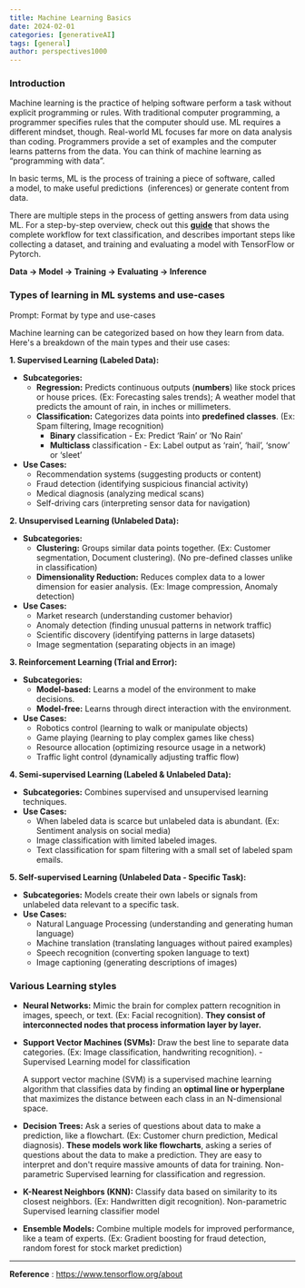 ```yaml
---
title: Machine Learning Basics
date: 2024-02-01
categories: [generativeAI]
tags: [general]
author: perspectives1000
---
```


### Introduction
Machine learning is the practice of helping software perform a task without explicit programming or rules. With traditional computer programming, a programmer specifies rules that the computer should use. ML requires a different mindset, though. Real-world ML focuses far more on data analysis than coding. Programmers provide a set of examples and the computer learns patterns from the data. You can think of machine learning as “programming with data”.

In basic terms, ML is the process of training a piece of software, called a model, to make useful predictions  (inferences) or generate content from data.

There are multiple steps in the process of getting answers from data using ML. For a step-by-step overview, check out this **[guide](https://developers.google.com/machine-learning/guides/text-classification/)** that shows the complete workflow for text classification, and describes important steps like collecting a dataset, and training and evaluating a model with TensorFlow or Pytorch.

**Data → Model → Training → Evaluating → Inference**

### Types of learning in ML systems and use-cases

Prompt: Format by type and use-cases

Machine learning can be categorized based on how they learn from data. Here's a breakdown of the main types and their use cases:

**1. Supervised Learning (Labeled Data):**

- **Subcategories:**
    - **Regression:** Predicts continuous outputs (**numbers**) like stock prices or house prices. (Ex: Forecasting sales trends);  A weather model that predicts the amount of rain, in inches or millimeters.
    - **Classification:** Categorizes data points into **predefined classes**. (Ex: Spam filtering, Image recognition)
        - **Binary** classification - Ex:  Predict ‘Rain’ or ‘No Rain’
        - **Multiclass** classification - Ex:  Label output as ‘rain’, ‘hail’, ‘snow’ or ‘sleet’
- **Use Cases:**
    - Recommendation systems (suggesting products or content)
    - Fraud detection (identifying suspicious financial activity)
    - Medical diagnosis (analyzing medical scans)
    - Self-driving cars (interpreting sensor data for navigation)

**2. Unsupervised Learning (Unlabeled Data):**

- **Subcategories:**
    - **Clustering:** Groups similar data points together. (Ex: Customer segmentation, Document clustering). (No pre-defined classes unlike in classification)
    - **Dimensionality Reduction:** Reduces complex data to a lower dimension for easier analysis. (Ex: Image compression, Anomaly detection)
- **Use Cases:**
    - Market research (understanding customer behavior)
    - Anomaly detection (finding unusual patterns in network traffic)
    - Scientific discovery (identifying patterns in large datasets)
    - Image segmentation (separating objects in an image)

**3. Reinforcement Learning (Trial and Error):**

- **Subcategories:**
    - **Model-based:** Learns a model of the environment to make decisions.
    - **Model-free:** Learns through direct interaction with the environment.
- **Use Cases:**
    - Robotics control (learning to walk or manipulate objects)
    - Game playing (learning to play complex games like chess)
    - Resource allocation (optimizing resource usage in a network)
    - Traffic light control (dynamically adjusting traffic flow)

**4. Semi-supervised Learning (Labeled & Unlabeled Data):**

- **Subcategories:** Combines supervised and unsupervised learning techniques.
- **Use Cases:**
    - When labeled data is scarce but unlabeled data is abundant. (Ex: Sentiment analysis on social media)
    - Image classification with limited labeled images.
    - Text classification for spam filtering with a small set of labeled spam emails.

**5. Self-supervised Learning (Unlabeled Data - Specific Task):**

- **Subcategories:** Models create their own labels or signals from unlabeled data relevant to a specific task.
- **Use Cases:**
    - Natural Language Processing (understanding and generating human language)
    - Machine translation (translating languages without paired examples)
    - Speech recognition (converting spoken language to text)
    - Image captioning (generating descriptions of images)
 
### Various Learning styles

  - **Neural Networks:** Mimic the brain for complex pattern recognition in images, speech, or text. (Ex: Facial recognition).  **They consist of interconnected nodes that process information layer by layer.**
      
  - **Support Vector Machines (SVMs):** Draw the best line to separate data categories. (Ex: Image classification, handwriting recognition).    - Supervised Learning model for classification
      
      A support vector machine (SVM) is a supervised machine learning algorithm that classifies data by finding an **optimal line or hyperplane** that maximizes the distance between each class in an N-dimensional space.
      
  - **Decision Trees:** Ask a series of questions about data to make a prediction, like a flowchart. (Ex: Customer churn prediction, Medical diagnosis). **These models work like flowcharts**, asking a series of questions about the data to make a prediction.  They are easy to interpret and don't require massive amounts of data for training.  Non-parametric Supervised learning for classification and regression.
      
  - **K-Nearest Neighbors (KNN):** Classify data based on similarity to its closest neighbors. (Ex: Handwritten digit recognition). Non-parametric Supervised learning classifier model
      
  - **Ensemble Models:** Combine multiple models for improved performance, like a team of experts. (Ex: Gradient boosting for fraud detection, random forest for stock market prediction)

---
**Reference** : https://www.tensorflow.org/about
